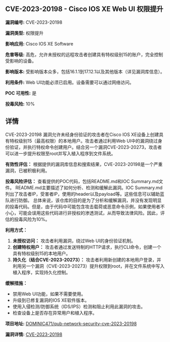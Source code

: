 ## CVE-2023-20198 - Cisco IOS XE Web UI 权限提升

**漏洞编号:** CVE-2023-20198

**漏洞类型:** 权限提升

**影响应用:** Cisco IOS XE Software

**危害等级:** 高危，允许未授权的远程攻击者创建具有特权级别15的账户，完全控制受影响的设备。

**影响版本:** 受影响版本众多，包括16.1.1到17.12.1以及其他版本（详见漏洞库信息）。

**利用条件:** Web UI功能必须已启用。设备需要可以通过网络访问。

**POC 可用性:** 是

**投毒风险:** 10%

## 详情

CVE-2023-20198 漏洞允许未经身份验证的攻击者在Cisco IOS XE设备上创建具有特权级别15（最高权限）的本地用户。攻击者通过利用Web UI中的漏洞绕过身份验证，并执行特权命令创建用户。结合另一个漏洞CVE-2023-20273，攻击者可以进一步提升权限至root并写入植入程序到文件系统。 

**有效性评估：**
根据提供的漏洞库信息和搜索结果，CVE-2023-20198是一个严重漏洞，已被积极利用。

**投毒风险评估：**
查看提供的POC代码，包括README.md和IOC Summary.md文件。 README.md主要描述了如何分析、检测和缓解此漏洞。IOC Summary.md列出了攻击者IP，受害者IP，使用的header以及payload等。这些信息可以辅助蓝队进行防御。
总体来说，该仓库的目的是为了分析和缓解漏洞，并没有发现明显的投毒代码。但是，由于代码中可能包含攻击载荷或恶意命令示例，如果使用者不小心，可能会误用这些代码进行非授权的渗透测试，从而导致法律风险。因此，评估的投毒风险为10%。

**利用方式：**
1.  **未授权访问：** 攻击者利用漏洞，绕过Web UI的身份验证机制。
2.  **创建特权用户：** 攻击者通过发送特制的HTTP请求，执行CLI命令，创建一个具有特权级别15的本地用户。
3.  **持久化（结合CVE-2023-20273）：** 攻击者利用新创建的本地用户登录，并利用另一个漏洞（CVE-2023-20273）提升权限到root，并在文件系统中写入植入程序，实现持久化控制。

**缓解措施：**
*   禁用Web UI功能，如果不需要使用。
*   升级到已修复漏洞的IOS XE软件版本。
*   使用入侵检测/防御系统（IDS/IPS）检测和阻止利用此漏洞的攻击。
*   检查设备上是否存在异常用户和植入程序。

**项目地址:** [DOMINIC471/qub-network-security-cve-2023-20198](https://github.com/DOMINIC471/qub-network-security-cve-2023-20198)

**漏洞详情:** [CVE-2023-20198](https://nvd.nist.gov/vuln/detail/CVE-2023-20198)